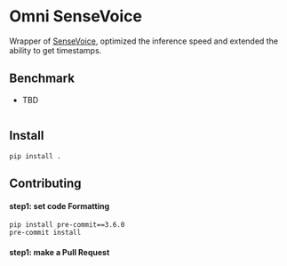 # Omni SenseVoice

Wrapper of [SenseVoice](https://github.com/FunAudioLLM/SenseVoice), optimized the inference speed and extended the ability to get timestamps.

## Benchmark
* TBD
```

```

## Install
```
pip install .
```

## Contributing
#### step1: set code Formatting
```
pip install pre-commit==3.6.0
pre-commit install
```

#### step1: make a Pull Request
